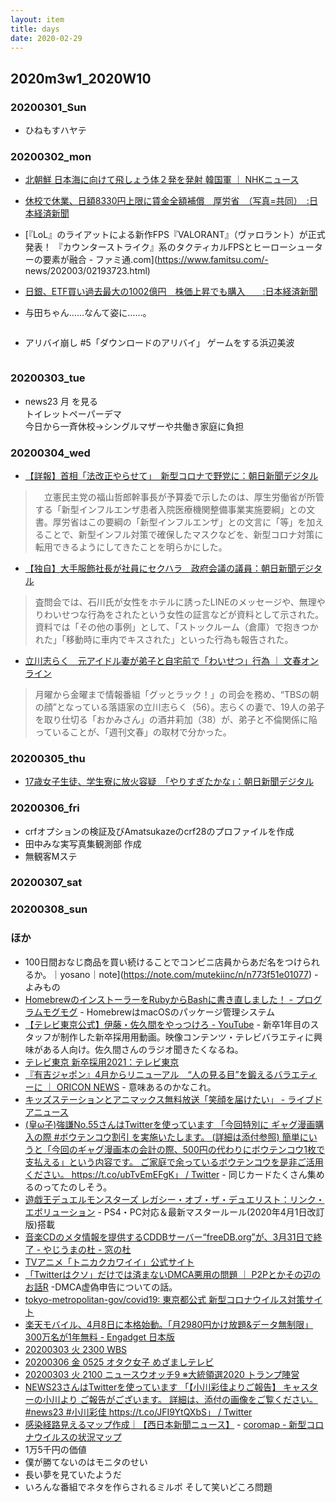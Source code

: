 ```yaml
---
layout: item
title: days
date: 2020-02-29
---
```

## 2020m3w1_2020W10

### 20200301_Sun
- ひねもすハヤテ

### 20200302_mon
- [北朝鮮 日本海に向けて飛しょう体２発を発射 韓国軍 ｜ NHKニュース](https://www3.nhk.or.jp/news/html/20200302/k10012309661000.html)
- [休校で休業、日額8330円上限に賃金全額補償　厚労省　（写真=共同）　:日本経済新聞](https://www.nikkei.com/article/DGXMZO56261080S0A300C2EA2000/)
- [『LoL』のライアットによる新作FPS『VALORANT』（ヴァロラント）が正式発表！ 『カウンターストライク』系のタクティカルFPSとヒーローシューターの要素が融合 - ファミ通.com](https://www.famitsu.com/- news/202003/02193723.html)
- [日銀、ETF買い過去最大の1002億円　株価上昇でも購入　　:日本経済新聞](https://www.nikkei.com/article/DGXLASFL02HF2_S0A300C2000000/)
- 与田ちゃん……なんて姿に……。
  <div class="row img-padding row-bottom">
    <div class="col-lg-4 col-sm-6"><img  class="img-fluid" src="https://i.imgur.com/gqCJ4Zg.png" alt="" title=""></div>
  </div>

- アリバイ崩し #5「ダウンロードのアリバイ」 ゲームをする浜辺美波
  <div class="row img-padding row-bottom">
    <div class="col-lg-4 col-sm-6"><img  class="img-fluid" src="https://i.imgur.com/kaKFo9R.jpg" alt="" title=""></div>
  </div>

### 20200303_tue
- news23 月 を見る<br>トイレットペーパーデマ<br>今日から一斉休校→シングルマザーや共働き家庭に負担
  <div class="row img-padding row-bottom">
    <div class="col-lg-4 col-sm-6"><img  class="img-fluid" src="https://i.imgur.com/aQ3cTru.jpg" alt="" title=""></div>
  </div>

### 20200304_wed
- [【詳報】首相「法改正やらせて」　新型コロナで野党に：朝日新聞デジタル](https://www.asahi.com/articles/ASN345D59N34UTFK00Q.html)
>　立憲民主党の福山哲郎幹事長が予算委で示したのは、厚生労働省が所管する「新型インフルエンザ患者入院医療機関整備事業実施要綱」との文書。厚労省はこの要綱の「新型インフルエンザ」との文言に「等」を加えることで、新型インフル対策で確保したマスクなどを、新型コロナ対策に転用できるようにしてきたことを明らかにした。
- [【独自】大手服飾社長が社員にセクハラ　政府会議の議員：朝日新聞デジタル](https://www.asahi.com/articles/ASN346VLWN32ULFA00F.html)
>査問会では、石川氏が女性をホテルに誘ったLINEのメッセージや、無理やりわいせつな行為をされたという女性の証言などが資料として示された。資料では「その他の事例」として、「ストックルーム（倉庫）で抱きつかれた」「移動時に車内でキスされた」といった行為も報告された。
- [立川志らく　元アイドル妻が弟子と自宅前で「わいせつ」行為 ｜ 文春オンライン](https://bunshun.jp/articles/-/36412)
>月曜から金曜まで情報番組「グッとラック！」の司会を務め、“TBSの朝の顔”となっている落語家の立川志らく（56）。志らくの妻で、19人の弟子を取り仕切る「おかみさん」の酒井莉加（38）が、弟子と不倫関係に陥っていることが、「週刊文春」の取材で分かった。

### 20200305_thu
- [17歳女子生徒、学生寮に放火容疑　「やりすぎたかな」：朝日新聞デジタル](https://www.asahi.com/articles/ASN352QFMN35ONFB001.html)

### 20200306_fri
- crfオプションの検証及びAmatsukazeのcrf28のプロファイルを作成
- 田中みな実写真集観測部 作成
- 無観客Mステ
  <div class="row img-padding">
    <div class="col-lg-4 col-sm-6"><img  class="img-fluid" src="https://i.imgur.com/Mh5c6Z6.jpg" alt="" title=""></div>
  </div>

### 20200307_sat

### 20200308_sun

### ほか
- 100日間おなじ商品を買い続けることでコンビニ店員からあだ名をつけられるか。｜yosano｜note](https://note.com/mutekiinc/n/n773f51e01077) - よみもの
- [HomebrewのインストーラーをRubyからBashに書き直しました！ - プログラムモグモグ](https://itchyny.hatenablog.com/entry/2020/03/03/100000) - HomebrewはmacOSのパッケージ管理システム
- [【テレビ東京公式】伊藤・佐久間をやっつけろ - YouTube](https://www.youtube.com/watch?v=3PplqgGRbR8) - 新卒1年目のスタッフが制作した新卒採用用動画。映像コンテンツ・テレビバラエティに興味がある人向け。佐久間さんのラジオ聞きたくなるね。
- [テレビ東京 新卒採用2021：テレビ東京](https://www.tv-tokyo.co.jp/jinji/index_2021.html)
- [『有吉ジャポン』4月からリニューアル　“人の見る目”を鍛えるバラエティーに ｜ ORICON NEWS](https://www.oricon.co.jp/news/2156629/full/) - 意味あるのかなこれ。
- [キッズステーションとアニマックス無料放送「笑顔を届けたい」 - ライブドアニュース](https://news.livedoor.com/article/detail/17907172/)
- [(皇ω子)強謙No.55さんはTwitterを使っています 「今回特別に ギャグ漫画購入の際 #ボウテンコウ割引 を実施いたします。 (詳細は添付参照) 簡単にいうと「今回のギャグ漫画本の会計の際、500円の代わりにボウテンコウ1枚で支払える」という内容です。 ご家庭で余っているボウテンコウを是非ご活用ください。 https://t.co/ubTvEmEFgK」 / Twitter](https://twitter.com/105T1833/status/1234721737314467840) - 同じカードたくさん集めるのってたのしそう。
- [遊戯王デュエルモンスターズ レガシー・オブ・ザ・デュエリスト：リンク・エボリューション](https://www.konami.com/yugioh/lotd_le/jp/ja/) - PS4・PC対応＆最新マスタールール(2020年4月1日改訂版)搭載
- [音楽CDのメタ情報を提供するCDDBサーバー“freeDB.org”が、3月31日で終了 - やじうまの杜 - 窓の杜](https://forest.watch.impress.co.jp/docs/serial/yajiuma/1238939.html)
- [TVアニメ「トニカクカワイイ」公式サイト](http://tonikawa.com/)
- [「Twitterはクソ」だけでは済まないDMCA悪用の問題 ｜ P2Pとかその辺のお話R](https://p2ptk.org/copyright/3134) -DMCA虚偽申告についての話。
- [tokyo-metropolitan-gov/covid19: 東京都公式 新型コロナウイルス対策サイト](https://github.com/tokyo-metropolitan-gov/covid19)
- [楽天モバイル、4月8日に本格始動。「月2980円かけ放題&データ無制限」300万名が1年無料 - Engadget 日本版](https://japanese.engadget.com/jp-2020-03-03-2980-300-1.html)
- [20200303 火 2300 WBS](https://www.evernote.com/l/AYoqbHU_1qtBa4EREv-PSwjkQOBzYBKKpFw/)
- [20200306 金 0525 オタク女子 めざましテレビ](https://www.evernote.com/l/AYr_j55ieB1CH7lfZkVdNN8qi6NUA5Y9-BU/)
- [20200303 火 2100 ニュースウオッチ9 ※大統領選2020 トランプ陣営](https://www.evernote.com/l/AYqPPgBjTgFPwLBBV83QFQhuu_nIGgXDx5E/)
- [NEWS23さんはTwitterを使っています 「【小川彩佳よりご報告】 キャスターの小川より ご報告がございます。 詳細は、添付の画像をご覧ください。 #news23 #小川彩佳 https://t.co/JFI9YtQXbS」 / Twitter](https://twitter.com/news23_tbs/status/1233164921455562758)
- [感染経路見えるマップ作成｜【西日本新聞ニュース】](https://www.nishinippon.co.jp/item/o/589712/) - [coromap - 新型コロナウイルスの状況マップ](https://www.coromap.info/)
- 1万5千円の価値
- 僕が勝てないのはモニタのせい
- 長い夢を見ていたようだ
- いろんな番組でネタを作らされるミルボ そして笑いどころ問題